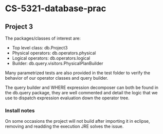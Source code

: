 # CS-5321-database-prac

## Project 3

The packages/classes of interest are:
 - Top level class: db.Project3
 - Physical operators: db.operators.physical 
 - Logical operators: db.operators.logical 
 - Builder: db.query.visitors.PhysicalPlanBuilder

Many parametrized tests are also provided in the test folder to verify the behavior of our
operator classes and query builder.

The query builder and WHERE expression decomposer can both be found in the db.query package,
 they are well commented and detail the logic that we use to dispatch expression
 evaluation down the operator tree.
 
### Install notes

On some occasions the project will not build after importing it in eclipse, removing and readding
the execution JRE solves the issue.
